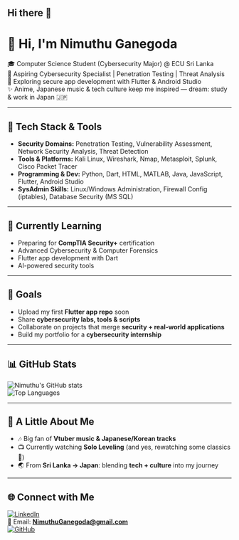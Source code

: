 ## Hi there 👋

# 👋 Hi, I'm Nimuthu Ganegoda  

🎓 Computer Science Student (Cybersecurity Major) @ ECU Sri Lanka  
🔐 Aspiring Cybersecurity Specialist | Penetration Testing | Threat Analysis  
📱 Exploring secure app development with Flutter & Android Studio  
✨ Anime, Japanese music & tech culture keep me inspired — dream: study & work in Japan 🇯🇵  

---

## 🚀 Tech Stack & Tools
- **Security Domains:** Penetration Testing, Vulnerability Assessment, Network Security Analysis, Threat Detection  
- **Tools & Platforms:** Kali Linux, Wireshark, Nmap, Metasploit, Splunk, Cisco Packet Tracer  
- **Programming & Dev:** Python, Dart, HTML, MATLAB, Java, JavaScript, Flutter, Android Studio  
- **SysAdmin Skills:** Linux/Windows Administration, Firewall Config (iptables), Database Security (MS SQL)  

---

## 📖 Currently Learning
- Preparing for **CompTIA Security+** certification  
- Advanced Cybersecurity & Computer Forensics  
- Flutter app development with Dart  
- AI-powered security tools  

---

## 🎯 Goals
- Upload my first **Flutter app repo** soon  
- Share **cybersecurity labs, tools & scripts**  
- Collaborate on projects that merge **security + real-world applications**  
- Build my portfolio for a **cybersecurity internship**  

---

## 📊 GitHub Stats
![Nimuthu's GitHub stats](https://github-readme-stats.vercel.app/api?username=NimuthuGanegoda&show_icons=true&theme=tokyonight)  
![Top Languages](https://github-readme-stats.vercel.app/api/top-langs/?username=NimuthuGanegoda&layout=compact&theme=tokyonight)  

---

## 🌸 A Little About Me
- 🎶 Big fan of **Vtuber music & Japanese/Korean tracks**  
- 📺 Currently watching **Solo Leveling** (and yes, rewatching some classics 👀)  
- 🌏 From **Sri Lanka → Japan**: blending **tech + culture** into my journey  

---

## 🌐 Connect with Me
[![LinkedIn](https://img.shields.io/badge/LinkedIn-blue?style=flat&logo=linkedin)](https://www.linkedin.com/in/nimuthu-ganegoda-35a5b7339/)  
📧 Email: **NimuthuGanegoda@gmail.com**  
[![GitHub](https://img.shields.io/badge/GitHub-000?style=flat&logo=github)](https://github.com/NimuthuGanegoda)  
